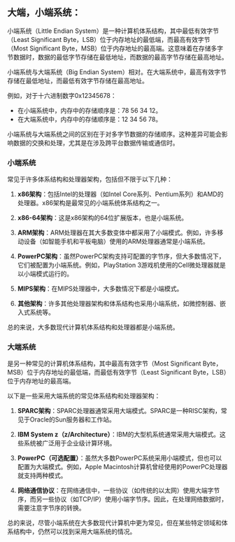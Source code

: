 ## 大端，小端系统：

小端系统（Little Endian System）是一种计算机体系结构，其中最低有效字节（Least Significant Byte，LSB）位于内存地址的最低端，而最高有效字节（Most Significant Byte，MSB）位于内存地址的最高端。这意味着在存储多字节数据时，数据的最低字节存储在最低地址，而数据的最高字节存储在最高地址。

小端系统与大端系统（Big Endian System）相对。在大端系统中，最高有效字节存储在最低地址，而最低有效字节存储在最高地址。

例如，对于十六进制数字0x12345678：
- 在小端系统中，内存中的存储顺序是：78 56 34 12。
- 在大端系统中，内存中的存储顺序是：12 34 56 78。

小端系统与大端系统之间的区别在于对多字节数据的存储顺序。这种差异可能会影响数据的交换和处理，尤其是在涉及跨平台数据传输或通信时。

### 小端系统

常见于许多体系结构和处理器架构，包括但不限于以下几种：

1. **x86架构**：包括Intel的处理器（如Intel Core系列、Pentium系列）和AMD的处理器。x86架构是最常见的小端系统体系结构之一。
  
2. **x86-64架构**：这是x86架构的64位扩展版本，也是小端系统。
  
3. **ARM架构**：ARM处理器在其大多数变体中都采用了小端模式。例如，许多移动设备（如智能手机和平板电脑）使用的ARM处理器通常是小端系统。
  
4. **PowerPC架构**：虽然PowerPC架构支持可配置的字节序，但大多数情况下，它们被配置为小端系统。例如，PlayStation 3游戏机使用的Cell微处理器就是以小端模式运行的。
  
5. **MIPS架构**：在MIPS处理器中，大多数情况下都是小端模式。
  
6. **其他架构**：许多其他处理器架构和体系结构也采用小端系统，如微控制器、嵌入式系统等。

总的来说，大多数现代计算机体系结构和处理器都是小端系统。



### 大端系统

是另一种常见的计算机体系结构，其中最高有效字节（Most Significant Byte，MSB）位于内存地址的最低端，而最低有效字节（Least Significant Byte，LSB）位于内存地址的最高端。

以下是一些采用大端系统的常见体系结构和处理器架构：

1. **SPARC架构**：SPARC处理器通常采用大端模式。SPARC是一种RISC架构，常见于Oracle的Sun服务器和工作站。

2. **IBM System z（z/Architecture）**：IBM的大型机系统通常采用大端模式。这些系统被广泛用于企业级计算环境。

3. **PowerPC（可选配置）**：虽然大多数PowerPC系统采用小端模式，但也可以配置为大端模式。例如，Apple Macintosh计算机曾经使用的PowerPC处理器就支持两种模式。

4. **网络通信协议**：在网络通信中，一些协议（如传统的以太网）使用大端字节序，而另一些协议（如TCP/IP）使用小端字节序。因此，在处理网络数据时，需要注意字节序的转换。

总的来说，尽管小端系统在大多数现代计算机中更为常见，但在某些特定领域和体系结构中，仍然可以找到采用大端系统的情况。